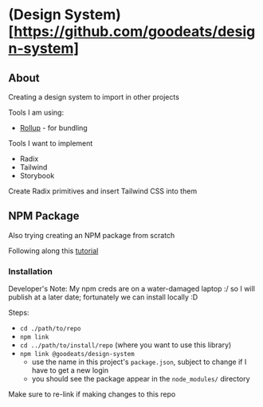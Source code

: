 # (Design System)[https://github.com/goodeats/design-system]

## About

Creating a design system to import in other projects

Tools I am using:
- [Rollup](https://rollupjs.org) - for bundling

Tools I want to implement
- Radix
- Tailwind
- Storybook

Create Radix primitives and insert Tailwind CSS into them

## NPM Package

Also trying creating an NPM package from scratch

Following along this [tutorial](https://dev.to/alexeagleson/how-to-create-and-publish-a-react-component-library-2oe)

### Installation

Developer's Note: My npm creds are on a water-damaged laptop :/ so I will publish at a later date; fortunately we can install locally :D

Steps:
* `cd ./path/to/repo`
* `npm link`
* `cd ../path/to/install/repo` (where you want to use this library)
* `npm link @goodeats/design-system`
  * use the name in this project's `package.json`, subject to change if I have to get a new login
  * you should see the package appear in the `node_modules/` directory

Make sure to re-link if making changes to this repo